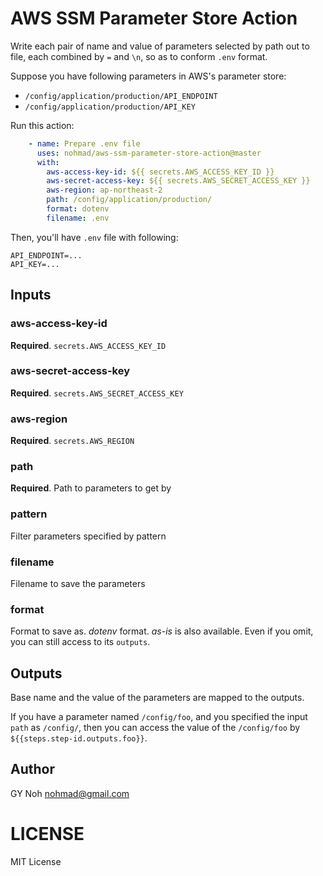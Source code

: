 # AWS SSM Parameter Store Action

Write each pair of name and value of parameters selected by path out to file, each combined by `=` and `\n`, so as to conform `.env` format.

Suppose you have following parameters in AWS's parameter store:

  * `/config/application/production/API_ENDPOINT`
  * `/config/application/production/API_KEY`

Run this action:

```yml
    - name: Prepare .env file
      uses: nohmad/aws-ssm-parameter-store-action@master
      with:
        aws-access-key-id: ${{ secrets.AWS_ACCESS_KEY_ID }}
        aws-secret-access-key: ${{ secrets.AWS_SECRET_ACCESS_KEY }}
        aws-region: ap-northeast-2
        path: /config/application/production/
        format: dotenv
        filename: .env
```

Then, you'll have `.env` file with following:

```
API_ENDPOINT=...
API_KEY=...
```

## Inputs

### aws-access-key-id

**Required**. `secrets.AWS_ACCESS_KEY_ID`

### aws-secret-access-key

**Required**. `secrets.AWS_SECRET_ACCESS_KEY`

### aws-region

**Required**. `secrets.AWS_REGION`

### path

**Required**. Path to parameters to get by

### pattern

Filter parameters specified by pattern

### filename

Filename to save the parameters

### format

Format to save as. *dotenv* format. *as-is* is also available. Even if you omit, you can still access to its `outputs`.

## Outputs

Base name and the value of the parameters are mapped to the outputs.

If you have a parameter named `/config/foo`, and you specified the input `path` as `/config/`, then you can access the value of the `/config/foo` by `${{steps.step-id.outputs.foo}}`.

## Author

GY Noh <nohmad@gmail.com>

# LICENSE

MIT License
